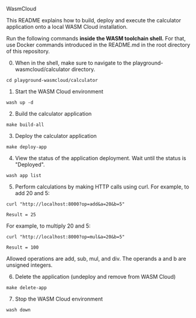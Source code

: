 WasmCloud

This README explains how to build, deploy and execute the calculator application onto a local WASM Cloud installation. 

Run the following commands **inside the WASM toolchain shell.** For that, use Docker commands introduced in the README.md in the root directory of this repository.

0. When in the shell, make sure to navigate to the playground-wasmcloud/calculator directory.
```shell
cd playground-wasmcloud/calculator
```

1. Start the WASM Cloud environment
```shell
wash up -d
```
2. Build the calculator application
```shell
make build-all
```
3. Deploy the calculator application
```shell
make deploy-app
 ```
4. View the status of the application deployment. Wait until the status is "Deployed".
```shell
wash app list
```
5. Perform calculations by making HTTP calls using curl. For example, to add 20 and 5:
```shell
curl "http://localhost:8000?op=add&a=20&b=5"
```
```
Result = 25
```

For example, to multiply 20 and 5:
```shell
curl "http://localhost:8000?op=mul&a=20&b=5"
```
```
Result = 100
```
Allowed operations are add, sub, mul, and div. The operands a and b are unsigned integers.

6. Delete the application (undeploy and remove from WASM Cloud)
```shell
make delete-app
```

7. Stop the WASM Cloud environment
```shell
wash down
```
